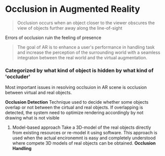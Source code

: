 # Occlusion in Augmented Reality

> Occlusion occurs when an object closer to the viewer obscures the view of objects further away along the line-of-sight

Errors of occlusion ruin the feeling of presence

> The goal of AR is to enhance a user's performance in handling task and increase the perception of the surrounding world with a seamless integraton between the real world and the virtual augmentation. 


### Categorized by what kind of object is hidden by what kind of 'occluder'
Most important issues in resolving occlsuion in AR scene is occlusion between virtual and real objects.

__Occlusion Detection__
Technique used to decide whether some objects overlap or not between the cirtual and real objects. If overlapping is detected, the system need to optimize rendering accordingly by not drawing what is not visible

1. Model-based approach
Take a 3D-model of the real objects directly from existing resources or re-model it using software. This approach is used when the actual encironemnt is easy and completely understood where compete 3D models of real objects can be obtained.
__Occlusion Handling__
